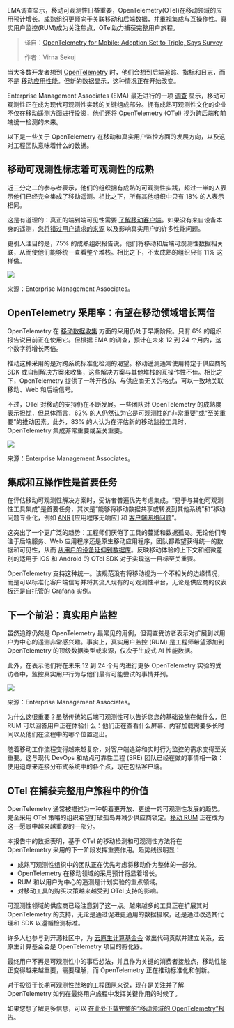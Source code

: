 
<!--
title: 移动端OpenTelemetry：调查称采用率将增三倍
cover: https://cdn.thenewstack.io/media/2025/07/2251e434-mobilex.png
summary: EMA调查显示，移动可观测性日益重要，OpenTelemetry(OTel)在移动领域的应用预计增长。成熟组织更倾向于关联移动和后端数据，并重视集成与互操作性。真实用户监控(RUM)成为关注焦点，OTel助力捕获完整用户旅程。
-->

EMA调查显示，移动可观测性日益重要，OpenTelemetry(OTel)在移动领域的应用预计增长。成熟组织更倾向于关联移动和后端数据，并重视集成与互操作性。真实用户监控(RUM)成为关注焦点，OTel助力捕获完整用户旅程。

> 译自：[OpenTelemetry for Mobile: Adoption Set to Triple, Says Survey](https://thenewstack.io/what-new-data-tells-us-about-opentelemetry-adoption-for-mobile/)
> 
> 作者：Virna Sekuj

当大多数开发者想到 [OpenTelemetry](https://thenewstack.io/what-is-opentelemetry-the-ultimate-guide/) 时，他们会想到后端追踪、指标和日志，而不是 [移动应用性能](https://thenewstack.io/testing-mobile-apps-for-real-world-network-conditions/)。但新的数据显示，这种情况正在开始改变。

Enterprise Management Associates (EMA) 最近进行的一项 [调查](https://get.embrace.io/opentelemetry-for-mobile-whats-now-and-whats-next?utm_source=the-new-stack&utm_medium=paid&utm_campaign=otel-mobile-report) 显示，移动可观测性正在成为现代可观测性实践的关键组成部分。拥有成熟可观测性文化的企业不仅在移动遥测方面进行投资，他们还将 OpenTelemetry (OTel) 视为跨后端和前端统一检测的未来。

以下是一些关于 OpenTelemetry 在移动和真实用户监控方面的发展方向，以及这对工程团队意味着什么的数据。

## **移动可观测性标志着可观测性的成熟**

近三分之二的参与者表示，他们的组织拥有成熟的可观测性实践，超过一半的人表示他们已经完全集成了移动遥测。相比之下，所有其他组织中只有 18% 的人表示相同。

这是有道理的：真正的端到端可见性需要 [了解移动客户端](https://get.embrace.io/mobile-observability-guide?utm_source=the-new-stack&utm_medium=paid&utm_campaign=otel-mobile-report)。如果没有来自设备本身的遥测，[您将错过用户请求的来源](https://thenewstack.io/why-your-mobile-app-needs-client-side-network-monitoring/) 以及影响真实用户的许多性能问题。

更引人注目的是，75% 的成熟组织报告说，他们将移动和后端可观测性数据相关联，从而使他们能够统一查看整个堆栈。相比之下，不太成熟的组织只有 11% 这样做。

[![](https://cdn.thenewstack.io/media/2025/07/aeacfd4e-image3-1024x544.png)](https://cdn.thenewstack.io/media/2025/07/aeacfd4e-image3-1024x544.png)

来源：Enterprise Management Associates。

## **OpenTelemetry 采用率：有望在移动领域增长两倍**

OpenTelemetry 在 [移动数据收集](https://thenewstack.io/best-practices-for-monitoring-network-conditions-in-mobile/) 方面的采用仍处于早期阶段。只有 6% 的组织报告说目前正在使用它。但根据 EMA 的调查，预计在未来 12 到 24 个月内，这个数字将增长两倍。

推动这种采用的是对跨系统标准化检测的渴望。移动遥测通常使用特定于供应商的 SDK 或自制解决方案来收集，这些解决方案与其他堆栈的互操作性不佳。相比之下，OpenTelemetry 提供了一种开放的、与供应商无关的格式，可以一致地关联移动、Web 和后端信号。

不过，OTel 对移动的支持仍在不断发展。一些团队对 OpenTelemetry 的成熟度表示担忧，但总体而言，62% 的人仍然认为它是可观测性的“非常重要”或“至关重要”的推动因素。此外，83% 的人认为在评估新的移动监控工具时，OpenTelemetry 集成非常重要或至关重要。

[![](https://cdn.thenewstack.io/media/2025/07/f3423cb5-image2-1024x523.png)](https://cdn.thenewstack.io/media/2025/07/f3423cb5-image2-1024x523.png)

来源：Enterprise Management Associates。

## **集成和互操作性是首要任务**

在评估移动可观测性解决方案时，受访者普遍优先考虑集成。“易于与其他可观测性工具集成”是首要任务，其次是“能够将移动数据共享或转发到其他系统”和“移动问题专业化，例如 [ANR](https://embrace.io/blog/how-does-an-anr-work/?utm_source=the-new-stack&utm_medium=paid&utm_campaign=otel-mobile-report) [应用程序无响应] 和 [客户端网络问题](https://embrace.io/blog/best-practices-for-monitoring-network-conditions-in-mobile/?utm_source=the-new-stack&utm_medium=paid&utm_campaign=otel-mobile-report)”。

这突出了一个更广泛的趋势：工程师们厌倦了工具的蔓延和数据孤岛。无论他们专注于后端服务、Web 应用程序还是原生移动应用程序，团队都希望获得统一的数据和可见性，从而 [从用户的设备延伸到数据库](https://thenewstack.io/the-case-for-user-focused-observability/?utm_source=the-new-stack&utm_medium=paid&utm_campaign=otel-mobile-report)。反映移动体验的上下文和细微差别的适用于 iOS 和 Android 的 OTel SDK 对于实现这一目标至关重要。

OpenTelemetry 支持这种统一。该规范没有将移动视为一个不相关的边缘情况，而是可以标准化客户端信号并将其流入现有的可观测性平台，无论是供应商的仪表板还是自托管的 Grafana 实例。

## **下一个前沿：真实用户监控**

虽然追踪仍然是 OpenTelemetry 最常见的用例，但调查受访者表示对扩展到以用户为中心的遥测非常感兴趣。事实上，真实用户监控 (RUM) 是工程师希望添加到 OpenTelemetry 的顶级数据类型或来源，仅次于生成式 AI 性能数据。

此外，在表示他们将在未来 12 到 24 个月内进行更多 OpenTelemetry 实验的受访者中，监控真实用户行为与他们最有可能尝试的事情并列。

[![](https://cdn.thenewstack.io/media/2025/07/abab2122-image1-1024x498.png)](https://cdn.thenewstack.io/media/2025/07/abab2122-image1-1024x498.png)

来源：Enterprise Management Associates。

为什么这很重要？虽然传统的后端可观测性可以告诉您您的基础设施在做什么，但 RUM 可以回答用户正在体验什么：他们正在查看什么屏幕、内容加载需要多长时间以及他们在流程中的哪个位置退出。

随着移动工作流程变得越来越复杂，对客户端追踪和实时行为监控的需求变得至关重要。这与现代 DevOps 和站点可靠性工程 (SRE) 团队已经在做的事情相一致：使用追踪来连接分布式系统中的各个点，现在包括客户端。

## **OTel 在捕获完整用户旅程中的价值**

OpenTelemetry 通常被描述为一种朝着更开放、更统一的可观测性发展的趋势。完全采用 OTel 策略的组织希望打破孤岛并减少供应商锁定。[移动 RUM](https://embrace.io/product/mobile-rum/) 正在成为这一愿景中越来越重要的一部分。

本报告中的数据表明，基于 OTel 的移动检测和可观测性方法将在 OpenTelemetry 采用的下一阶段发挥重要作用。趋势线很明显：

* 成熟可观测性组织中的团队正在优先考虑将移动作为整体的一部分。
* OpenTelemetry 在移动领域的采用预计将显着增长。
* RUM 和以用户为中心的遥测是计划实验的重点领域。
* 对移动工具的购买决策越来越受到 OTel 支持的影响。

可观测性领域的供应商已经注意到了这一点。越来越多的工具正在扩展其对 OpenTelemetry 的支持，无论是通过促进更通用的数据摄取，还是通过改造其代理和 SDK 以遵循检测标准。

许多人也参与到开源社区中，为 [云原生计算基金会](https://cncf.io/?utm_content=inline+mention) 做出代码贡献并建立关系，云原生计算基金会是 OpenTelemetry 项目的孵化器。

最终用户不再是可观测性中的事后想法，并且作为关键的消费者接触点，移动性能正变得越来越重要，需要理解，而 OpenTelemetry 正在推动标准化和创新。

对于投资于长期可观测性战略的工程团队来说，现在是关注并了解 OpenTelemetry 如何在最终用户旅程中发挥关键作用的时候了。

如果您想了解更多信息，可以 [在此处下载完整的“移动领域的 OpenTelemetry”报告](https://get.embrace.io/opentelemetry-for-mobile-whats-now-and-whats-next?utm_source=the-new-stack&utm_medium=paid&utm_campaign=otel-mobile-report)。